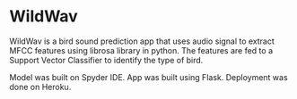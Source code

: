 # WildWav
WildWav is a bird sound prediction app that uses audio signal to extract MFCC features using librosa library in python. The features are fed to a Support Vector Classifier to identify the type of bird.

Model was built on Spyder IDE.
App was built using Flask.
Deployment was done on Heroku.
